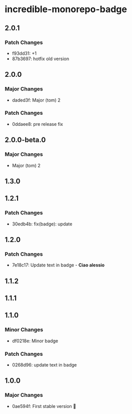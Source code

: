 # incredible-monorepo-badge

## 2.0.1

### Patch Changes

- f93dd31: +1
- 87b3697: hotfix old version

## 2.0.0

### Major Changes

- daded3f: Major (tom) 2

### Patch Changes

- 0ddaee8: pre release fix

## 2.0.0-beta.0

### Major Changes

- Major (tom) 2

## 1.3.0

## 1.2.1

### Patch Changes

- 30edb4b: fix(badge): update

## 1.2.0

### Patch Changes

- 7e18c17: Update text in badge - **Ciao alessio**

## 1.1.2

## 1.1.1

## 1.1.0

### Minor Changes

- df0218e: Minor badge

### Patch Changes

- 0268d96: update text in badge

## 1.0.0

### Major Changes

- 0ae594f: First stable version :rocket:
